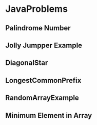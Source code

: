 # JavaProblems

## Palindrome Number
## Jolly Jumpper Example
## DiagonalStar
## LongestCommonPrefix
## RandomArrayExample
## Minimum Element in Array
